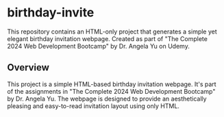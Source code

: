 # birthday-invite
This repository contains an HTML-only project that generates a simple yet elegant birthday invitation webpage. Created as part of "The Complete 2024 Web Development Bootcamp" by Dr. Angela Yu on Udemy.
## Overview
This project is a simple HTML-based birthday invitation webpage. It's part of the assignments in "The Complete 2024 Web Development Bootcamp" by Dr. Angela Yu. The webpage is designed to provide an aesthetically pleasing and easy-to-read invitation layout using only HTML.
